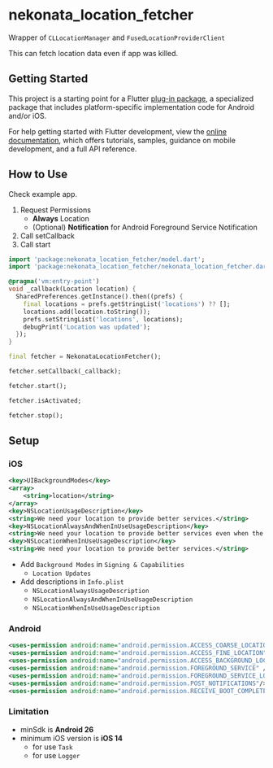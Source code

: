 # nekonata_location_fetcher

Wrapper of `CLLocationManager` and `FusedLocationProviderClient`

This can fetch location data even if app was killed.

## Getting Started

This project is a starting point for a Flutter
[plug-in package](https://flutter.dev/to/develop-plugins),
a specialized package that includes platform-specific implementation code for
Android and/or iOS.

For help getting started with Flutter development, view the
[online documentation](https://docs.flutter.dev), which offers tutorials,
samples, guidance on mobile development, and a full API reference.

## How to Use

Check example app.

1. Request Permissions
    - **Always** Location
    - (Optional) **Notification** for Android Foreground Service Notification
2. Call setCallback
3. Call start

```dart
import 'package:nekonata_location_fetcher/model.dart';
import 'package:nekonata_location_fetcher/nekonata_location_fetcher.dart';

@pragma('vm:entry-point')
void _callback(Location location) {
  SharedPreferences.getInstance().then((prefs) {
    final locations = prefs.getStringList('locations') ?? [];
    locations.add(location.toString());
    prefs.setStringList('locations', locations);
    debugPrint('Location was updated');
  });
}

final fetcher = NekonataLocationFetcher();

fetcher.setCallback(_callback);

fetcher.start();

fetcher.isActivated;

fetcher.stop();
```

## Setup

### iOS

```xml
<key>UIBackgroundModes</key>
<array>
    <string>location</string>
</array>
<key>NSLocationUsageDescription</key>
<string>We need your location to provide better services.</string>
<key>NSLocationAlwaysAndWhenInUseUsageDescription</key>
<string>We need your location to provide better services even when the app is in the background.</string>
<key>NSLocationWhenInUseUsageDescription</key>
<string>We need your location to provide better services.</string>
```

- Add `Background Modes` in `Signing & Capabilities`
  - `Location Updates`
- Add descriptions in `Info.plist`
  - `NSLocationAlwaysUsageDescription`
  - `NSLocationAlwaysAndWhenInUseUsageDescription`
  - `NSLocationWhenInUseUsageDescription`

### Android

```xml
<uses-permission android:name="android.permission.ACCESS_COARSE_LOCATION" />
<uses-permission android:name="android.permission.ACCESS_FINE_LOCATION" />
<uses-permission android:name="android.permission.ACCESS_BACKGROUND_LOCATION"/>
<uses-permission android:name="android.permission.FOREGROUND_SERVICE" />
<uses-permission android:name="android.permission.FOREGROUND_SERVICE_LOCATION"/>
<uses-permission android:name="android.permission.POST_NOTIFICATIONS"/>
<uses-permission android:name="android.permission.RECEIVE_BOOT_COMPLETED" />
```

### Limitation

- minSdk is **Android 26**
- minimum iOS version is **iOS 14**
  - for use `Task`
  - for use `Logger`
